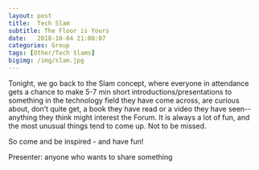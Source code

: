 ```yaml
---
layout: post
title:  Tech Slam
subtitle: The Floor is Yours
date:   2018-10-04 21:00:07
categories: Group
tags: [Other/Tech Slams]
bigimg: /img/slam.jpg
---
```


Tonight, we go back to the Slam concept, where everyone in attendance gets a chance to make 5-7 min short introductions/presentations to something in the technology field they have come across, are curious about, don’t quite get, a book they have read or a video they have seen--anything they think might interest the Forum. It is always a lot of fun, and the most unusual things tend to come up. Not to be missed.  

So come and be inspired - and have fun!

Presenter: anyone who wants to share something 